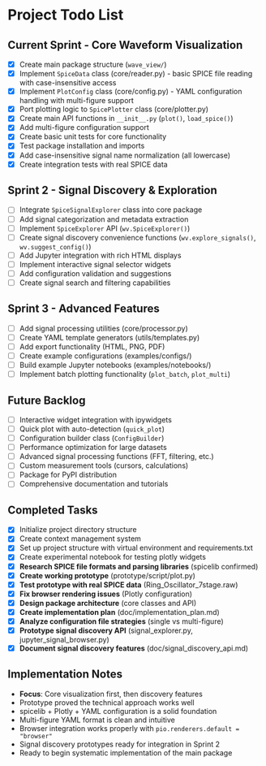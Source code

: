 # Project Todo List

## Current Sprint - Core Waveform Visualization
- [X] Create main package structure (`wave_view/`)
- [X] Implement `SpiceData` class (core/reader.py) - basic SPICE file reading with case-insensitive access
- [X] Implement `PlotConfig` class (core/config.py) - YAML configuration handling with multi-figure support
- [X] Port plotting logic to `SpicePlotter` class (core/plotter.py)
- [X] Create main API functions in `__init__.py` (`plot()`, `load_spice()`)
- [X] Add multi-figure configuration support
- [X] Create basic unit tests for core functionality
- [X] Test package installation and imports
- [X] Add case-insensitive signal name normalization (all lowercase)
- [X] Create integration tests with real SPICE data

## Sprint 2 - Signal Discovery & Exploration
- [ ] Integrate `SpiceSignalExplorer` class into core package
- [ ] Add signal categorization and metadata extraction 
- [ ] Implement `SpiceExplorer` API (`wv.SpiceExplorer()`)
- [ ] Create signal discovery convenience functions (`wv.explore_signals()`, `wv.suggest_config()`)
- [ ] Add Jupyter integration with rich HTML displays
- [ ] Implement interactive signal selector widgets
- [ ] Add configuration validation and suggestions
- [ ] Create signal search and filtering capabilities

## Sprint 3 - Advanced Features
- [ ] Add signal processing utilities (core/processor.py)
- [ ] Create YAML template generators (utils/templates.py)
- [ ] Add export functionality (HTML, PNG, PDF)
- [ ] Create example configurations (examples/configs/)
- [ ] Build example Jupyter notebooks (examples/notebooks/)
- [ ] Implement batch plotting functionality (`plot_batch`, `plot_multi`)

## Future Backlog
- [ ] Interactive widget integration with ipywidgets
- [ ] Quick plot with auto-detection (`quick_plot`)
- [ ] Configuration builder class (`ConfigBuilder`)
- [ ] Performance optimization for large datasets
- [ ] Advanced signal processing functions (FFT, filtering, etc.)
- [ ] Custom measurement tools (cursors, calculations)
- [ ] Package for PyPI distribution
- [ ] Comprehensive documentation and tutorials

## Completed Tasks
- [X] Initialize project directory structure
- [X] Create context management system
- [X] Set up project structure with virtual environment and requirements.txt
- [X] Create experimental notebook for testing plotly widgets
- [X] **Research SPICE file formats and parsing libraries** (spicelib confirmed)
- [X] **Create working prototype** (prototype/script/plot.py)
- [X] **Test prototype with real SPICE data** (Ring_Oscillator_7stage.raw)
- [X] **Fix browser rendering issues** (Plotly configuration)
- [X] **Design package architecture** (core classes and API)
- [X] **Create implementation plan** (doc/implementation_plan.md)
- [X] **Analyze configuration file strategies** (single vs multi-figure)
- [X] **Prototype signal discovery API** (signal_explorer.py, jupyter_signal_browser.py)
- [X] **Document signal discovery features** (doc/signal_discovery_api.md)

## Implementation Notes
- **Focus**: Core visualization first, then discovery features
- Prototype proved the technical approach works well
- spicelib + Plotly + YAML configuration is a solid foundation
- Multi-figure YAML format is clean and intuitive
- Browser integration works properly with `pio.renderers.default = "browser"`
- Signal discovery prototypes ready for integration in Sprint 2
- Ready to begin systematic implementation of the main package 